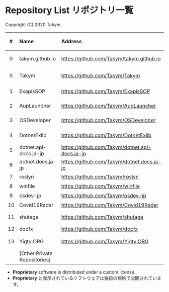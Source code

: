 # Repository List リポジトリ一覧
Copyright (C) 2020 Takym.

| # |Name                        |Address                                       |Status            |状態           |License/規約    |
|:-:|:---------------------------|:---------------------------------------------|:-----------------|:--------------|:---------------|
|  0|takym.github.io             |https://github.com/Takym/takym.github.io      |This Repo         |このリポジトリ |Proprietary     |
|  0|Takym                       |https://github.com/Takym/Takym                |This Repo         |このリポジトリ |Proprietary     |
|  1|ExapisSOP                   |https://github.com/Takym/ExapisSOP            |No developing     |開発休止中     |MIT License     |
|  2|AupLauncher                 |https://github.com/Takym/AupLauncher          |No developing     |開発休止中     |MIT License     |
|  3|OSDeveloper                 |https://github.com/Takym/OSDeveloper          |Closed            |終了           |MIT License     |
|  4|DotnetExlib                 |https://github.com/Takym/DotnetExlib          |Moved to ExapisSOP|ExapisSOPへ移行|MIT License     |
|  5|dotnet.api-docs.ja-jp       |https://github.com/Takym/dotnet.api-docs.ja-jp|Forked            |フォーク       |                |
|  6|dotnet.docs.ja-jp           |https://github.com/Takym/dotnet.docs.ja-jp    |Forked            |フォーク       |                |
|  7|roslyn                      |https://github.com/Takym/roslyn               |Forked            |フォーク       |                |
|  8|winfile                     |https://github.com/Takym/winfile              |Forked            |フォーク       |                |
|  9|osdev-jp                    |https://github.com/Takym/osdev-jp             |Forked            |フォーク       |                |
| 10|Covid19Radar                |https://github.com/Takym/Covid19Radar         |Forked            |フォーク       |                |
| 11|shutage                     |https://github.com/Takym/shutage              |Available         |利用可能       |MIT License     |
| 12|docfx                       |https://github.com/Takym/docfx                |Forked            |フォーク       |                |
| 13|Yigty.ORG                   |https://github.com/Takym/Yigty.ORG            |Forked            |フォーク       |Undecided/未決定|
|   |[Other Private Repositories]|                                              |Private           |非公開         |You cannot use. |

* **Proprietary** software is distributed under a custom license.
* **Proprietary** と表示されているソフトウェアは独自の規約で公開されています。
